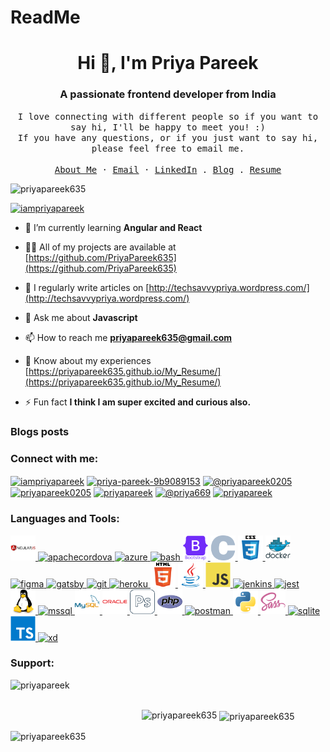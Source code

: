 # ReadMe


<h1 align="center">Hi 👋, I'm Priya Pareek</h1>
<h3 align="center">A passionate frontend developer from India</h3>

<p align="center">
  <samp>
    I love connecting with different people so if you want to say hi, I'll
    be happy to meet you! :)
    <br />
    If you have any questions, or if you just want to say hi, please feel free to email me.
    <br />
    <br />
    <a href="https://priyapareek635.github.io/Portfolio/">About Me</a>
    ·
    <a href="mailto:priyapareek635@gmail.com">Email</a>
    ·
    <a href="https://www.linkedin.com/in/priya-pareek-9b9089153/">LinkedIn</a>
    .
    <a href="https://techsavvypriya.wordpress.com/">Blog</a>
   .
   <a href="https://priyapareek635.github.io/My_Resume/">Resume</a>
  </samp>
</p>

<p align="left"> <img src="https://komarev.com/ghpvc/?username=priyapareek635&label=Profile%20views&color=0e75b6&style=flat" alt="priyapareek635" /> </p>

<p align="left"> <a href="https://twitter.com/iampriyapareek" target="blank"><img src="https://img.shields.io/twitter/follow/iampriyapareek?logo=twitter&style=for-the-badge" alt="iampriyapareek" /></a> </p>

- 🌱 I’m currently learning **Angular and React**

- 👨‍💻 All of my projects are available at [https://github.com/PriyaPareek635](https://github.com/PriyaPareek635)

- 📝 I regularly write articles on [http://techsavvypriya.wordpress.com/](http://techsavvypriya.wordpress.com/)

- 💬 Ask me about **Javascript**

- 📫 How to reach me **priyapareek635@gmail.com**

- 📄 Know about my experiences [https://priyapareek635.github.io/My_Resume/](https://priyapareek635.github.io/My_Resume/)

- ⚡ Fun fact **I think I am super excited and curious also.**

### Blogs posts
<!-- BLOG-POST-LIST:START -->
<!-- BLOG-POST-LIST:END -->

<h3 align="left">Connect with me:</h3>
<p align="left">
<a href="https://twitter.com/iampriyapareek" target="blank"><img align="center" src="https://cdn.jsdelivr.net/npm/simple-icons@3.0.1/icons/twitter.svg" alt="iampriyapareek" height="30" width="40" /></a>
<a href="https://linkedin.com/in/priya-pareek-9b9089153" target="blank"><img align="center" src="https://cdn.jsdelivr.net/npm/simple-icons@3.0.1/icons/linkedin.svg" alt="priya-pareek-9b9089153" height="30" width="40" /></a>
<a href="https://medium.com/@priyapareek0205" target="blank"><img align="center" src="https://cdn.jsdelivr.net/npm/simple-icons@3.0.1/icons/medium.svg" alt="@priyapareek0205" height="30" width="40" /></a>
<a href="https://www.hackerrank.com/priyapareek0205" target="blank"><img align="center" src="https://cdn.jsdelivr.net/npm/simple-icons@3.0.1/icons/hackerrank.svg" alt="priyapareek0205" height="30" width="40" /></a>
<a href="https://www.leetcode.com/priyapareek" target="blank"><img align="center" src="https://cdn.jsdelivr.net/npm/simple-icons@3.0.1/icons/leetcode.svg" alt="priyapareek" height="30" width="40" /></a>
<a href="https://www.hackerearth.com/@priya669" target="blank"><img align="center" src="https://cdn.jsdelivr.net/npm/simple-icons@3.0.1/icons/hackerearth.svg" alt="@priya669" height="30" width="40" /></a>
<a href="https://auth.geeksforgeeks.org/user/priyapareek" target="blank"><img align="center" src="https://cdn.jsdelivr.net/npm/simple-icons@3.0.1/icons/geeksforgeeks.svg" alt="priyapareek" height="30" width="40" /></a>
</p>

<h3 align="left">Languages and Tools:</h3>
<p align="left"> <a href="https://angular.io" target="_blank"> <img src="https://raw.githubusercontent.com/devicons/devicon/master/icons/angularjs/angularjs-original-wordmark.svg" alt="angularjs" width="40" height="40"/> </a> <a href="https://cordova.apache.org/" target="_blank"> <img src="https://www.vectorlogo.zone/logos/apache_cordova/apache_cordova-icon.svg" alt="apachecordova" width="40" height="40"/> </a> <a href="https://azure.microsoft.com/en-in/" target="_blank"> <img src="https://www.vectorlogo.zone/logos/microsoft_azure/microsoft_azure-icon.svg" alt="azure" width="40" height="40"/> </a> <a href="https://www.gnu.org/software/bash/" target="_blank"> <img src="https://www.vectorlogo.zone/logos/gnu_bash/gnu_bash-icon.svg" alt="bash" width="40" height="40"/> </a> <a href="https://getbootstrap.com" target="_blank"> <img src="https://raw.githubusercontent.com/devicons/devicon/master/icons/bootstrap/bootstrap-plain-wordmark.svg" alt="bootstrap" width="40" height="40"/> </a> <a href="https://www.cprogramming.com/" target="_blank"> <img src="https://raw.githubusercontent.com/devicons/devicon/master/icons/c/c-original.svg" alt="c" width="40" height="40"/> </a> <a href="https://www.w3schools.com/css/" target="_blank"> <img src="https://raw.githubusercontent.com/devicons/devicon/master/icons/css3/css3-original-wordmark.svg" alt="css3" width="40" height="40"/> </a> <a href="https://www.docker.com/" target="_blank"> <img src="https://raw.githubusercontent.com/devicons/devicon/master/icons/docker/docker-original-wordmark.svg" alt="docker" width="40" height="40"/> </a> <a href="https://www.figma.com/" target="_blank"> <img src="https://www.vectorlogo.zone/logos/figma/figma-icon.svg" alt="figma" width="40" height="40"/> </a> <a href="https://www.gatsbyjs.com/" target="_blank"> <img src="https://www.vectorlogo.zone/logos/gatsbyjs/gatsbyjs-icon.svg" alt="gatsby" width="40" height="40"/> </a> <a href="https://git-scm.com/" target="_blank"> <img src="https://www.vectorlogo.zone/logos/git-scm/git-scm-icon.svg" alt="git" width="40" height="40"/> </a> <a href="https://heroku.com" target="_blank"> <img src="https://www.vectorlogo.zone/logos/heroku/heroku-icon.svg" alt="heroku" width="40" height="40"/> </a> <a href="https://www.w3.org/html/" target="_blank"> <img src="https://raw.githubusercontent.com/devicons/devicon/master/icons/html5/html5-original-wordmark.svg" alt="html5" width="40" height="40"/> </a> <a href="https://www.java.com" target="_blank"> <img src="https://raw.githubusercontent.com/devicons/devicon/master/icons/java/java-original.svg" alt="java" width="40" height="40"/> </a> <a href="https://developer.mozilla.org/en-US/docs/Web/JavaScript" target="_blank"> <img src="https://raw.githubusercontent.com/devicons/devicon/master/icons/javascript/javascript-original.svg" alt="javascript" width="40" height="40"/> </a> <a href="https://www.jenkins.io" target="_blank"> <img src="https://www.vectorlogo.zone/logos/jenkins/jenkins-icon.svg" alt="jenkins" width="40" height="40"/> </a> <a href="https://jestjs.io" target="_blank"> <img src="https://www.vectorlogo.zone/logos/jestjsio/jestjsio-icon.svg" alt="jest" width="40" height="40"/> </a> <a href="https://www.linux.org/" target="_blank"> <img src="https://raw.githubusercontent.com/devicons/devicon/master/icons/linux/linux-original.svg" alt="linux" width="40" height="40"/> </a> <a href="https://www.microsoft.com/en-us/sql-server" target="_blank"> <img src="https://cdn.worldvectorlogo.com/logos/microsoft-sql-server.svg" alt="mssql" width="40" height="40"/> </a> <a href="https://www.mysql.com/" target="_blank"> <img src="https://raw.githubusercontent.com/devicons/devicon/master/icons/mysql/mysql-original-wordmark.svg" alt="mysql" width="40" height="40"/> </a> <a href="https://www.oracle.com/" target="_blank"> <img src="https://raw.githubusercontent.com/devicons/devicon/master/icons/oracle/oracle-original.svg" alt="oracle" width="40" height="40"/> </a> <a href="https://www.photoshop.com/en" target="_blank"> <img src="https://raw.githubusercontent.com/devicons/devicon/master/icons/photoshop/photoshop-line.svg" alt="photoshop" width="40" height="40"/> </a> <a href="https://www.php.net" target="_blank"> <img src="https://raw.githubusercontent.com/devicons/devicon/master/icons/php/php-original.svg" alt="php" width="40" height="40"/> </a> <a href="https://postman.com" target="_blank"> <img src="https://www.vectorlogo.zone/logos/getpostman/getpostman-icon.svg" alt="postman" width="40" height="40"/> </a> <a href="https://www.python.org" target="_blank"> <img src="https://raw.githubusercontent.com/devicons/devicon/master/icons/python/python-original.svg" alt="python" width="40" height="40"/> </a> <a href="https://sass-lang.com" target="_blank"> <img src="https://raw.githubusercontent.com/devicons/devicon/master/icons/sass/sass-original.svg" alt="sass" width="40" height="40"/> </a> <a href="https://www.sqlite.org/" target="_blank"> <img src="https://www.vectorlogo.zone/logos/sqlite/sqlite-icon.svg" alt="sqlite" width="40" height="40"/> </a> <a href="https://www.typescriptlang.org/" target="_blank"> <img src="https://raw.githubusercontent.com/devicons/devicon/master/icons/typescript/typescript-original.svg" alt="typescript" width="40" height="40"/> </a> <a href="https://www.adobe.com/products/xd.html" target="_blank"> <img src="https://cdn.worldvectorlogo.com/logos/adobe-xd.svg" alt="xd" width="40" height="40"/> </a> </p>

<h3 align="left">Support:</h3>
<p><a href="https://www.buymeacoffee.com/priyapareek"> <img align="left" src="https://cdn.buymeacoffee.com/buttons/v2/default-yellow.png" height="50" width="210" alt="priyapareek" /></a></p><br><br>

<p><img align="left" src="https://github-readme-stats.vercel.app/api/top-langs?username=priyapareek635&show_icons=true&locale=en&layout=compact" alt="priyapareek635" /></p>

<p>&nbsp;<img align="center" src="https://github-readme-stats.vercel.app/api?username=priyapareek635&show_icons=true&locale=en" alt="priyapareek635" /></p>

<p><img align="center" src="https://github-readme-streak-stats.herokuapp.com/?user=priyapareek635&" alt="priyapareek635" /></p>
